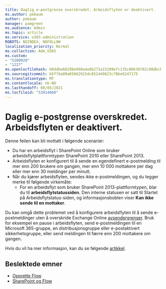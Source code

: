 ```yaml
---
title: Daglig e-postgrense overskredet. Arbeidsflyten er deaktivert.
ms.author: pebaum
author: pebaum
manager: pamgreen
ms.audience: Admin
ms.topic: article
ms.service: o365-administration
ROBOTS: NOINDEX, NOFOLLOW
localization_priority: Normal
ms.collection: Adm_O365
ms.custom:
- "5200020"
- "1227"
ms.openlocfilehash: 60ddbe68298e998a4e0b271a15209efc135c80638702c98dbcb3e0b2f1554860
ms.sourcegitcommit: b5f7da89a650d2915dc652449623c78be6247175
ms.translationtype: MT
ms.contentlocale: nb-NO
ms.lasthandoff: 08/05/2021
ms.locfileid: "53914660"
---
```

# <a name="daily-email-limit-exceeded-workflow-is-suspended"></a>Daglig e-postgrense overskredet. Arbeidsflyten er deaktivert.

Denne feilen kan bli mottatt i følgende scenarier:

- Du har en arbeidsflyt i SharePoint Online som bruker arbeidsflytplattformtypen SharePoint 2010 eller SharePoint 2013.
- Arbeidsflyten er konfigurert til å sende en egendefinert e-postmelding til mer enn 200 brukere om gangen, mer enn 10 000 mottakere per dag eller mer enn 30 meldinger per minutt.
- Når du kjører arbeidsflyten, sendes ikke e-postmeldingen, og du legger merke til følgende virkemåte:
    - For en arbeidsflyt som bruker SharePoint 2013-plattformtypen, blar du til **arbeidsflytstatussiden.** Den interne statusen er  satt til Startet på Arbeidsflytstatus-siden, og informasjonsboblen viser **Kan ikke sende til en mottaker**.

Du kan omgå dette problemet ved å konfigurere arbeidsflyten til å sende e-postmeldinger uten å overskride Exchange Online [avsendergrenser](https://docs.microsoft.com/office365/servicedescriptions/exchange-online-service-description/exchange-online-limits#recipientlimits). Bruk for eksempel en pause i arbeidsflyten, send e-postmeldingen til en Microsoft 365-gruppe, en distribusjonsgruppe eller e-postaktivert sikkerhetsgruppe, eller send meldingen til færre enn 200 mottakere om gangen.


Hvis du vil ha mer informasjon, kan du se følgende [artikkel](https://support.microsoft.com/help/3150442/daily-email-limit-has-exceeded-and-your-workflow-has-been-suspended-or).

## <a name="related-topics"></a>Beslektede emner
- [Opprette Flow](https://support.office.com/article/Create-a-flow-for-a-list-or-library-in-SharePoint-Online-or-OneDrive-for-Business-a9c3e03b-0654-46af-a254-20252e580d01) 
- [SharePoint og Flow](https://flow.microsoft.com/blog/sharepoint-and-flow/) 